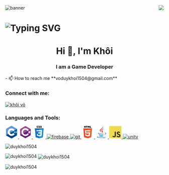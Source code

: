 <img alt="banner" style="width:100vw" src="https://www.google.com/url?sa=i&url=https%3A%2F%2Fwww.pinterest.com%2Fpin%2F341147740523188991%2F&psig=AOvVaw3gCHaUIb-AwIZpzhqDqnaA&ust=1705030042067000&source=images&cd=vfe&opi=89978449&ved=0CBIQjRxqFwoTCMic-IKy1IMDFQAAAAAdAAAAABAD">


<img align="right" src="https://visitor-badge.laobi.icu/badge?page_id=salesp07.salesp07" />

<h1 align="left">
    <img src="https://readme-typing-svg.herokuapp.com?font=Pixelify+Sans&pause=2000&size=35&color=555555&width=435&lines=Hi+There!+👋;I'm+KHÔI+VÕ" alt="Typing SVG" /></a>
</h1>
<h1 align="center">Hi 👋, I'm Khôi</h1>
<h3 align="center">I am a Game Developer</h3>
- 📫 How to reach me **voduykhoi1504@gmail.com**
<h3 align="left">Connect with me:</h3>
<p align="left">
<a href="https://fb.com/khôi võ" target="blank"><img align="center" src="https://raw.githubusercontent.com/rahuldkjain/github-profile-readme-generator/master/src/images/icons/Social/facebook.svg" alt="khôi võ" height="30" width="40" /></a>
</p>

<h3 align="left">Languages and Tools:</h3>
<p align="left"> <a href="https://www.w3schools.com/cpp/" target="_blank" rel="noreferrer"> <img src="https://raw.githubusercontent.com/devicons/devicon/master/icons/cplusplus/cplusplus-original.svg" alt="cplusplus" width="40" height="40"/> </a> <a href="https://www.w3schools.com/cs/" target="_blank" rel="noreferrer"> <img src="https://raw.githubusercontent.com/devicons/devicon/master/icons/csharp/csharp-original.svg" alt="csharp" width="40" height="40"/> </a> <a href="https://www.w3schools.com/css/" target="_blank" rel="noreferrer"> <img src="https://raw.githubusercontent.com/devicons/devicon/master/icons/css3/css3-original-wordmark.svg" alt="css3" width="40" height="40"/> </a> <a href="https://firebase.google.com/" target="_blank" rel="noreferrer"> <img src="https://www.vectorlogo.zone/logos/firebase/firebase-icon.svg" alt="firebase" width="40" height="40"/> </a> <a href="https://git-scm.com/" target="_blank" rel="noreferrer"> <img src="https://www.vectorlogo.zone/logos/git-scm/git-scm-icon.svg" alt="git" width="40" height="40"/> </a> <a href="https://www.w3.org/html/" target="_blank" rel="noreferrer"> <img src="https://raw.githubusercontent.com/devicons/devicon/master/icons/html5/html5-original-wordmark.svg" alt="html5" width="40" height="40"/> </a> <a href="https://www.java.com" target="_blank" rel="noreferrer"> <img src="https://raw.githubusercontent.com/devicons/devicon/master/icons/java/java-original.svg" alt="java" width="40" height="40"/> </a> <a href="https://developer.mozilla.org/en-US/docs/Web/JavaScript" target="_blank" rel="noreferrer"> <img src="https://raw.githubusercontent.com/devicons/devicon/master/icons/javascript/javascript-original.svg" alt="javascript" width="40" height="40"/> </a> <a href="https://unity.com/" target="_blank" rel="noreferrer"> <img src="https://www.vectorlogo.zone/logos/unity3d/unity3d-icon.svg" alt="unity" width="40" height="40"/> </a> </p>
<p align="left"> <img src="https://komarev.com/ghpvc/?username=duykhoi1504&label=Profile%20views&color=0e75b6&style=flat" alt="duykhoi1504" /> </p>
<p><img align="left" src="https://github-readme-stats.vercel.app/api/top-langs?username=duykhoi1504&show_icons=true&locale=en&layout=compact" alt="duykhoi1504" /></p>

<p>&nbsp;<img align="center" src="https://github-readme-stats.vercel.app/api?username=duykhoi1504&show_icons=true&locale=en" alt="duykhoi1504" /></p>

<p><img align="center" src="https://github-readme-streak-stats.herokuapp.com/?user=duykhoi1504&" alt="duykhoi1504" /></p>
